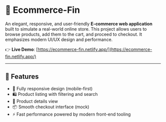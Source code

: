 # 🛒 Ecommerce-Fin

An elegant, responsive, and user-friendly **E-commerce web application** built to simulate a real-world online store. This project allows users to browse products, add them to the cart, and proceed to checkout. It emphasizes modern UI/UX design and performance.

👉 **Live Demo**: [https://ecommerce-fin.netlify.app/](https://ecommerce-fin.netlify.app/)

---

## 📌 Features

- 🚀 Fully responsive design (mobile-first)
- 🛍️ Product listing with filtering and search
- 🔎 Product details view
- 📦 Smooth checkout interface (mock)
- ⚡ Fast performance powered by modern front-end tooling
